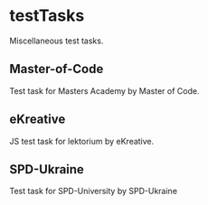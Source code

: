 # testTasks
Miscellaneous test tasks.

## Master-of-Code
Test task for Masters Academy by Master of Code.

## eKreative
JS test task for lektorium by eKreative.

## SPD-Ukraine
Test task for SPD-University by SPD-Ukraine